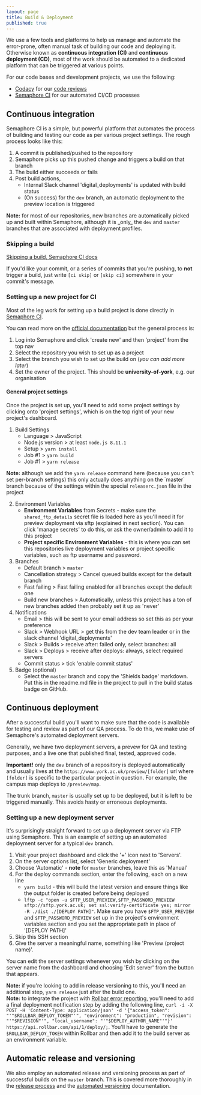 ```yaml
---
layout: page
title: Build & Deployment
published: true
---
```


We use a few tools and platforms to help us manage and automate the error-prone, often manual task of building our code and deploying it. Otherwise known as **continuous integration (CI)** and **continuous deployment (CD)**, most of the work should be automated to a dedicated platform that can be triggered at various points.

For our code bases and development projects, we use the following:

- [Codacy](https://www.codacy.com/) for our [code reviews](https://university-of-york.github.io/code-reviews/)
- [Semaphore CI](https://semaphoreci.com) for our automated CI/CD processes

## Continuous integration

Semaphore CI is a simple, but powerful platform that automates the process of building and testing our code as per various project settings. The rough process looks like this:

1. A commit is published/pushed to the repository
2. Semaphore picks up this pushed change and triggers a build on that branch
3. The build either succeeds or fails
4. Post build actions,
	- Internal Slack channel 'digital_deployments' is updated with build status
	- (On success) for the `dev` branch, an automatic deployment to the preview location is triggered

<div class="c-alert c-alert--info" role="alert">
  <div class="c-alert__content">
    <strong>Note:</strong> for most of our repositories, new branches are automatically picked up and built within Semaphore, although it is _only_ the <code>dev</code> and <code>master</code> branches that are associated with deployment profiles. 
  </div>
</div>

### Skipping a build

[Skipping a build, Semaphore CI docs](https://semaphoreci.com/docs/how-to-skip-building-for-some-commits-with-ci-skip.html)

If you'd like your commit, or a series of commits that you're pushing, to **not** trigger a build, just write `[ci skip]` or `[skip ci]` somewhere in your commit's message.

### Setting up a new project for CI

Most of the leg work for setting up a build project is done directly in [Semaphore CI](https://semaphoreci.com). 

You can read more on the [official documentation](https://semaphoreci.com/docs) but the general process is:

1. Log into Semaphore and click 'create new' and then 'project' from the top nav
2. Select the repository you wish to set up as a project
3. Select the branch you wish to set up the build on (_you can add more later_)
4. Set the owner of the project. This should be **university-of-york**, e.g. our organisation

#### General project settings

Once the project is set up, you'll need to add some project settings by clicking onto 'project settings', which is on the top right of your new project's dashboard.

1. Build Settings
	- Language > JavaScript
	- Node.js version > at least `node.js 8.11.1`
	- Setup > `yarn install`
	- Job #1 > `yarn build`
	- Job #1 > `yarn release` 

<div class="c-alert c-alert--info" role="alert">
  <div class="c-alert__content">
    <strong>Note:</strong> although we add the <code>yarn release</code> command here (because you can't set per-branch settings) this only actually does anything on the `master` branch because of the settings within the special <code>releaserc.json</code> file in the project
  </div>
</div>
 
2. Environment Variables
	- **Environment Variables** from Secrets - make sure the `shared_ftp_details` secret file is loaded here as you'll need it for preview deployment via sftp (explained in next section). You can click 'manage secrets' to do this, or ask the owner/admin to add it to this project
	- **Project specific Environment Variables** - this is where you can set this repositories live deployment variables or project specific variables, such as ftp username and password.
3. Branches
	- Default branch > `master`
	- Cancellation strategy > Cancel queued builds except for the default branch
	- Fast failing > Fast failing enabled for all branches except the default one
	- Build new branches > Automatically, unless this project has a ton of new branches added then probably set it up as 'never'
4. Notifications
	- Email > this will be sent to your email address so set this as per your preference
	- Slack > Webhook URL > get this from the dev team leader or in the slack channel 'digital_deployments'
	- Slack > Builds > receive after: failed only, select branches: all
	- Slack > Deploys > receive after deploys: always, select required servers
	- Commit status > tick 'enable commit status'
5. Badge (optional)
	- Select the `master` branch and copy the 'Shields badge' markdown. Put this in the readme.md file in the project to pull in the build status badge on GitHub.

## Continuous deployment

After a successful build you'll want to make sure that the code is available for testing and review as part of our QA process. To do this, we make use of Semaphore's automated deployment servers. 

Generally, we have two deployment servers, a prevew for QA and testing purposes, and a live one that published final, tested, approved code. 

<div class="c-alert c-alert--warning" role="alert">
  <div class="c-alert__content">
    <strong>Important!</strong> only the <code>dev</code> branch of a repository is deployed automatically and usually lives at the <code>https://www.york.ac.uk/preview/[folder]</code> url where <code>[folder]</code> is specific to the particular project in question. For example, the campus map deploys to <code>/preview/map</code>.
  </div>
</div>

The trunk branch, `master` is usually set up to be deployed, but it is left to be triggered manually. This avoids hasty or erroneous deployments. 

### Setting up a new deployment server

It's surprisingly straight forward to set up a deployment server via FTP using Semaphore. This is an example of setting up an automated deployment server for a typical `dev` branch.

1. Visit your project dashboard and click the '+' icon next to 'Servers'.
2. On the server options list, select 'Generic deployment'
3. Choose 'Automatic' - **note** for `master` branches, leave this as 'Manual'
4. For the deploy commands section, enter the following, each on a new line
	- `yarn build` - this will build the latest version and ensure things like the output folder is created before being deployed
	- `lftp -c "open -u $FTP_USER_PREVIEW,$FTP_PASSWORD_PREVIEW sftp://sftp.york.ac.uk; set ssl:verify-certificate yes; mirror -R ./dist ./[DEPLOY PATH]"`. Make sure you have `$FTP_USER_PREVIEW` and `$FTP_PASSWORD_PREVIEW` set up in the project's environment variables section and you set the appropriate path in place of '[DEPLOY PATH]'
5. Skip this SSH section
6. Give the server a meaningful name, something like 'Preview (project name)'.

You can edit the server settings whenever you wish by clicking on the server name from the dashboard and choosing 'Edit server' from the button that appears.

<div class="c-alert c-alert--info" role="alert">
  <div class="c-alert__content">
    <strong>Note:</strong> if you're looking to add in release versioning to this, you'll need an additional step, <code>yarn release</code> just after the build one.
  </div>
</div>

<div class="c-alert c-alert--info" role="alert">
  <div class="c-alert__content">
    <strong>Note:</strong> to integrate the project with <a href="https://university-of-york.github.io/guides/error-reporting/">Rollbar error reporting</a>, you'll need to add a final deployment notification step by adding the following line, <code>curl -i -X POST -H 'Content-Type: application/json' -d '{"access_token": "'"$ROLLBAR_DEPLOY_TOKEN"'", "environment": "production", "revision": "'"$REVISION"'", "local_username": "'"$DEPLOY_AUTHOR_NAME"'"}' https://api.rollbar.com/api/1/deploy/;</code>. You'll have to generate the <code>$ROLLBAR_DEPLOY_TOKEN</code> within Rollbar and then add it to the build server as an environment variable.
  </div>
</div>


## Automatic release and versioning

We also employ an automated release and versioning process as part of successful builds on the `master` branch. This is covered more thoroughly in the [release process](https://university-of-york.github.io/guides/release-process/) and the [automated versioning](https://university-of-york.github.io/guides/automated-versioning/) documentation.
